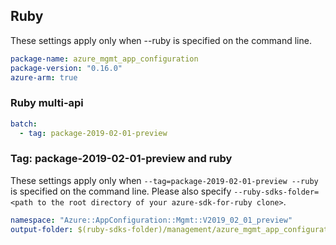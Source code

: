 ## Ruby

These settings apply only when --ruby is specified on the command line.

``` yaml
package-name: azure_mgmt_app_configuration
package-version: "0.16.0"
azure-arm: true
```

### Ruby multi-api

``` yaml $(ruby) && $(multiapi)
batch:
  - tag: package-2019-02-01-preview
```

### Tag: package-2019-02-01-preview and ruby

These settings apply only when `--tag=package-2019-02-01-preview --ruby` is specified on the command line.
Please also specify `--ruby-sdks-folder=<path to the root directory of your azure-sdk-for-ruby clone>`.

``` yaml $(tag) == 'package-2019-02-01-preview' && $(ruby)
namespace: "Azure::AppConfiguration::Mgmt::V2019_02_01_preview"
output-folder: $(ruby-sdks-folder)/management/azure_mgmt_app_configuration/lib
```

